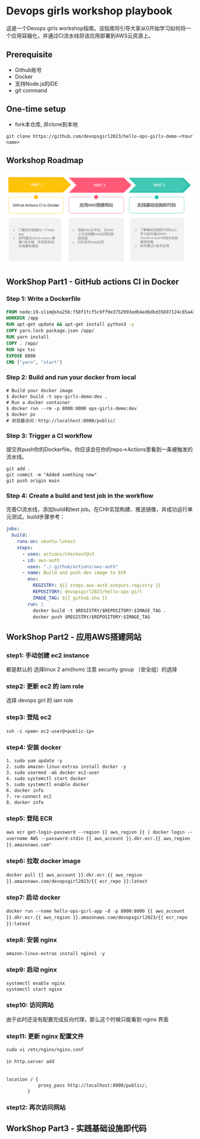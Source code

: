 # Devops girls workshop playbook

这是一个Devops girls workshop指南。该指南将引导大家从0开始学习如何将一个应用容器化，并通过CI流水线将该应用部署到AWS云资源上。

## Prerequisite
- Github账号
- Docker
- 支持Node.js的IDE
- git command

## One-time setup
- fork本仓库, 并clone到本地
```shell
git clone https://github.com/devopsgirl2023/hello-ops-girls-demo-<Your name>
```

## Workshop Roadmap
![workshop-roadmap](workshop-roadmap.png)

## WorkShop Part1 - GitHub actions CI in Docker

### Step 1: Write a Dockerfile
```dockerfile
FROM node:19-slim@sha256:f58f1fcf5c9ff9e3752993edb4ed6dbd35697124c85a43f3b97aa054500b0534
WORKDIR /app
RUN apt-get update && apt-get install python3 -y
COPY yarn.lock package.json /app/
RUN yarn install
COPY . /app/
RUN npx tsc
EXPOSE 8000
CMD ["yarn", "start"]
```

### Step 2: Build and run your docker from local
```shell
# Build your docker image
$ docker build -t ops-girls-demo:dev .
# Run a docker container
$ docker run --rm -p 8000:8000 ops-girls-demo:dev
$ docker ps
# 浏览器访问：http://localhost:8000/public/
```

### Step 3: Trigger a CI workflow 
提交并push你的Dockerfile。你应该会在你的repo->Actions里看到一条被触发的流水线。
```shell
git add .
git commit -m "Added somthing new" 
git push origin main
```
### Step 4: Create a build and test job in the workflow 
完善CI流水线，添加build和test job。在CI中实现构建、推送镜像，并成功运行单元测试。build步骤参考：
```yaml
jobs:
  build:
    runs-on: ubuntu-latest
    steps:
      - uses: actions/checkout@v3
      - id: aws-auth
        uses: "./.github/actions/aws-auth"
      - name: Build and push dev image to ECR
        env:
          REGISTRY: ${{ steps.aws-auth.outputs.registry }}
          REPOSITORY: devopsgirl2023/hello-ops-girl
          IMAGE_TAG: ${{ github.sha }}
        run: |
          docker build -t $REGISTRY/$REPOSITORY:$IMAGE_TAG .
          docker push $REGISTRY/$REPOSITORY:$IMAGE_TAG
```

## WorkShop Part2 - 应用AWS搭建网站
### step1: 手动创建 ec2 instance
都是默认的 选择linux 2 ami(hvm)
注意 security group （安全组）的选择
### step2: 更新 ec2 的 iam role
选择 devops girl 的 iam role
### step3: 登陆 ec2
`ssh -i <pem> ec2-user@<public-ip>`
### step4: 安装 docker
```
1. sudo yum update -y
2. sudo amazon-linux-extras install docker -y
3. sudo usermod -aG docker ec2-user
4. sudo systemctl start docker
5. sudo systemctl enable docker
6. docker info
7. re-connect ec2
8. docker info
```
### step5: 登陆 ECR
`aws ecr get-login-password --region {{ aws_region }} | docker login --username AWS --password-stdin {{ aws_account }}.dkr.ecr.{{ aws_region }}.amazonaws.com"`
### step6: 拉取 docker image
`docker pull {{ aws_account }}.dkr.ecr.{{ aws_region }}.amazonaws.com/devopsgirl2023/{{ ecr_repo }}:latest`
### step7: 启动 docker
`docker run --name hello-ops-girl-app -d -p 8000:8000 {{ aws_account }}.dkr.ecr.{{ aws_region }}.amazonaws.com/devopsgirl2023/{{ ecr_repo }}:latest`
### step8: 安装 nginx
`amazon-linux-extras install nginx1 -y `
### step9: 启动 nginx
```
systemctl enable nginx
systemctl start nginx
```
### step10: 访问网站
由于此时还没有配置完成反向代理，那么这个时候只能看到 nginx 界面
### step11: 更新 nginx 配置文件
```
sudo vi /etc/nginx/nginx.conf

in http.server add


location / {
            proxy_pass http://localhost:8000/public/;
        }
```
### step12: 再次访问网站

## WorkShop Part3 - 实践基础设施即代码
